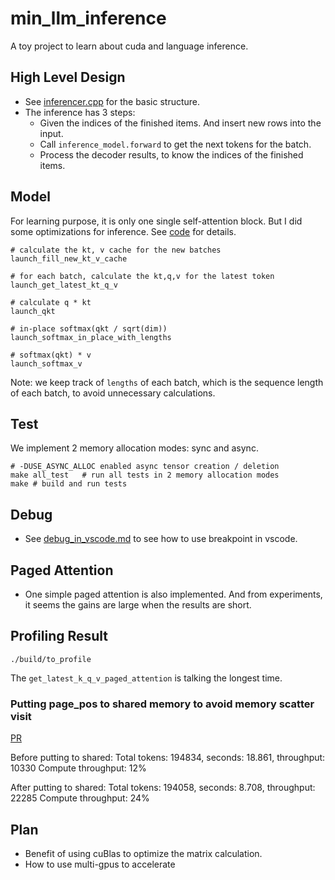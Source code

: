 # min_llm_inference

A toy project to learn about cuda and language inference.

## High Level Design

* See [inferencer.cpp](./src/inferencer.cpp) for the basic structure.
* The inference has 3 steps:
    * Given the indices of the finished items. And insert new rows into the input.
    * Call `inference_model.forward` to get the next tokens for the batch.
    * Process the decoder results, to know the indices of the finished items.

## Model

For learning purpose, it is only one single self-attention block. But I did some optimizations for inference. See [code](./src/kernels/self_attention_inference_optimized.cu) for details.

```
# calculate the kt, v cache for the new batches
launch_fill_new_kt_v_cache

# for each batch, calculate the kt,q,v for the latest token
launch_get_latest_kt_q_v

# calculate q * kt
launch_qkt

# in-place softmax(qkt / sqrt(dim))
launch_softmax_in_place_with_lengths

# softmax(qkt) * v
launch_softmax_v
```

Note: we keep track of `lengths` of each batch, which is the sequence length of each batch, to avoid unnecessary calculations.

## Test

We implement 2 memory allocation modes: sync and async.

```
# -DUSE_ASYNC_ALLOC enabled async tensor creation / deletion
make all_test   # run all tests in 2 memory allocation modes
make # build and run tests
```

## Debug

* See [debug_in_vscode.md](./doc/debug_in_vscode.md) to see how to use breakpoint in vscode.

## Paged Attention

* One simple paged attention is also implemented. And from experiments, it seems the gains are large when the results are short.

## Profiling Result

`./build/to_profile`

The `get_latest_k_q_v_paged_attention` is talking the longest time.

### Putting page_pos to shared memory to avoid memory scatter visit

[PR](https://github.com/xyg-coder/min_llm_inference/commit/14c48bf5b0a26d4166dd6abb95c973ecc4b38922)

Before putting to shared:
Total tokens: 194834, seconds: 18.861, throughput: 10330
Compute throughput: 12%

After putting to shared:
Total tokens: 194058, seconds: 8.708, throughput: 22285
Compute throughput: 24%


## Plan

* Benefit of using cuBlas to optimize the matrix calculation.
* How to use multi-gpus to accelerate
